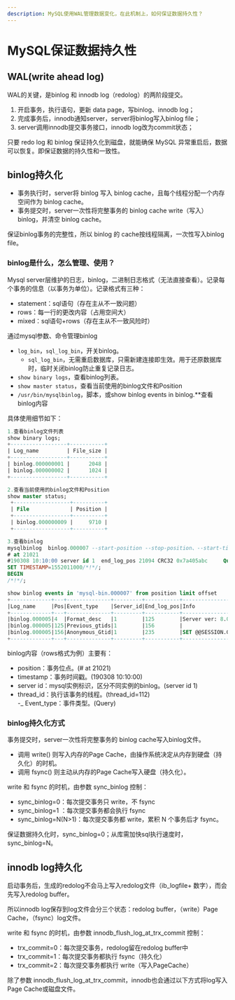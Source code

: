 ```yaml
---
description: MySQL使用WAL管理数据变化，在此机制上，如何保证数据持久性？
---
```


# MySQL保证数据持久性

## WAL\(write ahead log\)

WAL的关键，是binlog 和 innodb log（redolog）的两阶段提交。

1. 开启事务，执行语句，更新 data page，写binlog、innodb log；
2. 完成事务后，innodb通知server，server将binlog写入binlog file；
3. server调用innodb提交事务接口，innodb log改为commit状态；

只要 redo log 和 binlog 保证持久化到磁盘，就能确保 MySQL 异常重启后，数据可以恢复。即保证数据的持久性和一致性。

## binlog持久化

* 事务执行时，server将 binlog 写入 binlog cache，且每个线程分配一个内存空间作为 binlog cache。
* 事务提交时，server一次性将完整事务的 binlog cache write（写入）binlog，并清空 binlog cache。

保证binlog事务的完整性，所以 binlog 的 cache按线程隔离，一次性写入binlog file。

### binlog是什么，怎么管理、使用？

Mysql server层维护的日志，binlog，二进制日志格式（无法直接查看）。记录每个事务的信息（以事务为单位）。记录格式有三种：

* statement：sql语句（存在主从不一致问题）
* rows：每一行的更改内容（占用空间大）
* mixed：sql语句+rows（存在主从不一致风险时）

通过mysql参数、命令管理binlog

* `log_bin`，`sql_log_bin`，开关binlog。
  * `sql_log_bin`，无需重启数据库，只需新建连接即生效。用于还原数据库时，临时关闭binlog防止重复记录日志。
* `show binary logs`，查看binlog列表。
* `show master status`，查看当前使用的binlog文件和Position
* `/usr/bin/mysqlbinlog`，脚本，或show binlog events in binlog.\*\*查看binlog内容

具体使用细节如下：

```sql
1.查看binlog文件列表
show binary logs; 
+------------------+-----------+
| Log_name         | File_size |
+------------------+-----------+
| binlog.000000001 |      2048 |
| binlog.000000002 |      1024 |
+------------------+-----------+

2.查看当前使用的binlog文件和Position
show master status;
 +------------------+----------+
 | File             | Position |
 +------------------+----------+
 | binlog.000000009 |     9710 |
 +------------------+----------+
```

```sql
3.查看binlog
mysqlbinlog  binlog.000007 --start-position --stop-position、--start-time= --stop-time
# at 21021
#190308 10:10:00 server id 1  end_log_pos 21094 CRC32 0x7a405abc     Query   thread_id=112   exec_time=0 error_code=0
SET TIMESTAMP=1552011000/*!*/;
BEGIN
/*!*/;

show binlog events in 'mysql-bin.000007' from position limit offset
+-------------+---+--------------+---------+-----------+------------------------------------+
|Log_name     |Pos|Event_type    |Server_id|End_log_pos|Info                                |
+-------------+---+--------------+---------+-----------+------------------------------------+
|binlog.000005|4  |Format_desc   |1        |125        |Server ver: 8.0.23, Binlog ver: 4   |
|binlog.000005|125|Previous_gtids|1        |156        |                                    |
|binlog.000005|156|Anonymous_Gtid|1        |235        |SET @@SESSION.GTID_NEXT= 'ANONYMOUS'|
+-------------+---+--------------+---------+-----------+------------------------------------+

```

binlog内容（rows格式为例）主要有：  
- position：事务位点。\(\# at 21021\)  
- timestamp：事务时间戳。\(190308 10:10:00\)  
- server id：mysql实例标识，区分不同实例的binlog。\(server id 1\)  
- thread\_id：执行该事务的线程。\(thread_id=112\)  
-_ Event\_type：事件类型。\(Query\)

### binlog持久化方式

事务提交时，server一次性将完整事务的 binlog cache写入binlog文件。

* 调用 write\(\) 则写入内存的Page Cache，由操作系统决定从内存到硬盘（持久化）的时机。
* 调用 fsync\(\) 则主动从内存的Page Cache写入硬盘（持久化）。

write 和 fsync 的时机，由参数 sync\_binlog 控制：

* sync\_binlog=0：每次提交事务只 write，不 fsync
* sync\_binlog=1 ：每次提交事务都会执行 fsync
* sync\_binlog=N\(N&gt;1\)：每次提交事务都 write，累积 N 个事务后才 fsync。

保证数据持久化时，sync\_binlog=0；从库需加快sql执行速度时，sync\_binlog=N。

## innodb log持久化

启动事务后，生成的redolog不会马上写入redolog文件（ib\_logfile+ 数字），而会先写入redolog buffer。

所以innodb log保存到log文件会分三个状态：redolog buffer，（write）Page Cache，（fsync）log文件。

write 和 fsync 的时机，由参数 innodb\_flush\_log\_at\_trx\_commit 控制：

* trx\_commit=0：每次提交事务，redolog留在redolog buffer中
* trx\_commit=1：每次提交事务都执行 fsync（持久化）
* trx\_commit=2：每次提交事务都执行 write（写入PageCache）

除了参数 innodb\_flush\_log\_at\_trx\_commit，innodb也会通过以下方式将log写入Page Cache或磁盘文件。



